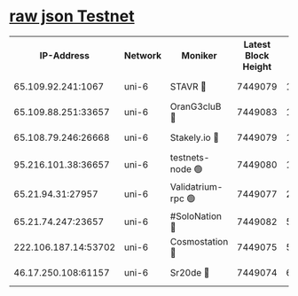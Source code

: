 [raw json Testnet](https://rpc-check.junot.stavr.tech/junot/rpc-junot-result.json)
=


<table><tr><th>IP-Address</th><th>Network</th><th>Moniker</th><th>Latest Block Height</th><th>Earliest Block Height</th><th>Catching Up</th><th>Tx Index</th><th>Voting Power</th><th>Scan Time</th></tr><tr><td>65.109.92.241:1067</td><td>uni-6</td><td>STAVR 🔴</td><td>7449079</td><td>1138541</td><td>False</td><td>on</td><td>6053</td><td>2024-01-28T05:00:55.608325487UTC</td></tr><tr><td>65.109.88.251:33657</td><td>uni-6</td><td>OranG3cluB 🔴</td><td>7449083</td><td>1138541</td><td>False</td><td>on</td><td>11</td><td>2024-01-28T05:01:10.227313617UTC</td></tr><tr><td>65.108.79.246:26668</td><td>uni-6</td><td>Stakely.io 🔴</td><td>7449079</td><td>1570872</td><td>False</td><td>on</td><td>1622293</td><td>2024-01-28T05:00:55.917059553UTC</td></tr><tr><td>95.216.101.38:36657</td><td>uni-6</td><td>testnets-node 🟢</td><td>7449080</td><td>1615130</td><td>False</td><td>on</td><td>0</td><td>2024-01-28T05:00:58.303697729UTC</td></tr><tr><td>65.21.94.31:27957</td><td>uni-6</td><td>Validatrium-rpc 🟢</td><td>7449077</td><td>2943363</td><td>False</td><td>on</td><td>0</td><td>2024-01-28T05:00:51.227734726UTC</td></tr><tr><td>65.21.74.247:23657</td><td>uni-6</td><td>#SoloNation 🔴</td><td>7449082</td><td>5208001</td><td>False</td><td>on</td><td>112</td><td>2024-01-28T05:01:06.959430653UTC</td></tr><tr><td>222.106.187.14:53702</td><td>uni-6</td><td>Cosmostation 🔴</td><td>7449075</td><td>5344501</td><td>False</td><td>on</td><td>109003</td><td>2024-01-28T05:00:48.753493142UTC</td></tr><tr><td>46.17.250.108:61157</td><td>uni-6</td><td>Sr20de 🔴</td><td>7449074</td><td>6419777</td><td>False</td><td>on</td><td>37</td><td>2024-01-28T05:00:43.253468526UTC</td></tr></table>
